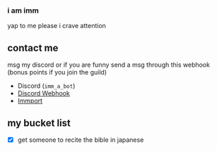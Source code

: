 ### i am imm

yap to me please i crave attention

## contact me
msg my discord or if you are funny send a msg through this webhook (bonus points if you join the guild)
- Discord (`imm_a_bot`)
- [Discord Webhook](<https://discord.com/api/webhooks/1234678012746661940/XvzMHE2X-skV4nfQmPorNKVmJniXrA-vwEj8G53Pda2c3oJbMXyA8xBhjjSQuynL7EQM>)
- [Immport](<imm.fly.dev>)

## my bucket list
- [x] get someone to recite the bible in japanese
